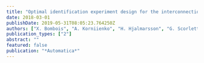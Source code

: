 ```yaml
---
title: "Optimal identification experiment design for the interconnection of locally controlled systems"
date: 2018-03-01
publishDate: 2019-05-31T08:05:23.764250Z
authors: ["X. Bombois", "A. Korniienko", "H. Hjalmarsson", "G. Scorletti"]
publication_types: ["2"]
abstract: ""
featured: false
publication: "*Automatica*"
---
```


